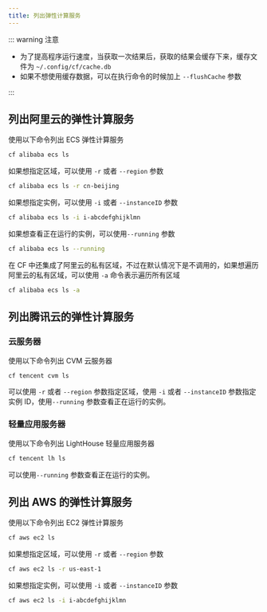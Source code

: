 ```yaml
---
title: 列出弹性计算服务
---
```


::: warning 注意

* 为了提高程序运行速度，当获取一次结果后，获取的结果会缓存下来，缓存文件为 `~/.config/cf/cache.db`
* 如果不想使用缓存数据，可以在执行命令的时候加上 `--flushCache` 参数

:::

## 列出阿里云的弹性计算服务

使用以下命令列出 ECS 弹性计算服务

```bash
cf alibaba ecs ls
```

如果想指定区域，可以使用 `-r` 或者 `--region` 参数

```bash
cf alibaba ecs ls -r cn-beijing
```

如果想指定实例，可以使用 `-i` 或者 `--instanceID` 参数

```bash
cf alibaba ecs ls -i i-abcdefghijklmn
```

如果想查看正在运行的实例，可以使用`--running` 参数

```bash
cf alibaba ecs ls --running
```

在 CF 中还集成了阿里云的私有区域，不过在默认情况下是不调用的，如果想遍历阿里云的私有区域，可以使用 `-a` 命令表示遍历所有区域

```bash
cf alibaba ecs ls -a
```

## 列出腾讯云的弹性计算服务

### 云服务器

使用以下命令列出 CVM 云服务器

```bash
cf tencent cvm ls
```

可以使用 `-r` 或者 `--region` 参数指定区域，使用 `-i` 或者 `--instanceID` 参数指定实例 ID，使用`--running` 参数查看正在运行的实例。

### 轻量应用服务器

使用以下命令列出 LightHouse 轻量应用服务器

```bash
cf tencent lh ls
```

可以使用`--running` 参数查看正在运行的实例。

## 列出 AWS 的弹性计算服务

使用以下命令列出 EC2 弹性计算服务

```bash
cf aws ec2 ls
```

如果想指定区域，可以使用 `-r` 或者 `--region` 参数

```bash
cf aws ec2 ls -r us-east-1
```

如果想指定实例，可以使用 `-i` 或者 `--instanceID` 参数

```bash
cf aws ec2 ls -i i-abcdefghijklmn
```

<Vssue />

<script>
export default {
    mounted () {
      this.$page.lastUpdated = "2022年12月4日"
    }
  }
</script>